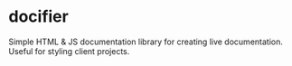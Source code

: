 # docifier
Simple HTML &amp; JS documentation library for creating live documentation. Useful for styling client projects.
